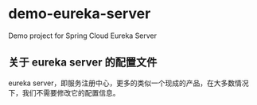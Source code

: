 # demo-eureka-server
Demo project for Spring Cloud Eureka Server

## 关于 eureka server 的配置文件
eureka server，即服务注册中心，更多的类似一个现成的产品，在大多数情况下，我们不需要修改它的配置信息。